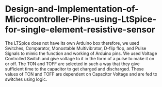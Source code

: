 # Design-and-Implementation-of-Microcontroller-Pins-using-LtSpice-for-single-element-resistive-sensor
The LTSpice does not have its own Arduino box therefore, we used Switches, Comparator, Monostable Multivibrator, D-flip flop, and Pulse Signals to mimic the function and working of Arduino pins. We used Voltage Controlled Switch and give voltage to it in the form of a pulse to make it on or off. The TON and TOFF are selected in such a way that they give sufficient time to the capacitor to get charged and discharged. These values of TON and TOFF are dependent on Capacitor Voltage and are fed to switches using logic.
